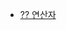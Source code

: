 - [?? 연산자](https://developer.mozilla.org/ko/docs/Web/JavaScript/Reference/Operators/Nullish_coalescing_operator)